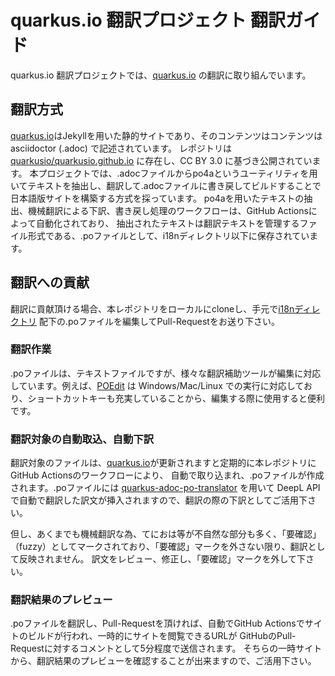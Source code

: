 # quarkus.io 翻訳プロジェクト 翻訳ガイド

quarkus.io 翻訳プロジェクトでは、[quarkus.io](https://quarkus.io) の翻訳に取り組んでいます。

## 翻訳方式

[quarkus.io](https://quarkus.io)はJekyllを用いた静的サイトであり、そのコンテンツはコンテンツは asciidoctor (.adoc) で記述されています。
レポジトリは [quarkusio/quarkusio.github.io](https://github.com/quarkusio/quarkusio.github.io ) に存在し、CC BY 3.0 に基づき公開されています。
本プロジェクトでは、.adocファイルからpo4aというユーティリティを用いてテキストを抽出し、翻訳して.adocファイルに書き戻してビルドすることで日本語版サイトを構築する方式を採っています。
po4aを用いたテキストの抽出、機械翻訳による下訳、書き戻し処理のワークフローは、GitHub Actionsによって自動化されており、
抽出されたテキストは翻訳テキストを管理するファイル形式である、.poファイルとして、i18nディレクトリ以下に保存されています。

## 翻訳への貢献

翻訳に貢献頂ける場合、本レポジトリをローカルにcloneし、手元で[i18nディレクトリ](./i18n) 配下の.poファイルを編集してPull-Requestをお送り下さい。

### 翻訳作業

.poファイルは、テキストファイルですが、様々な翻訳補助ツールが編集に対応しています。例えば、[POEdit](https://poedit.net/) は
Windows/Mac/Linux での実行に対応しており、ショートカットキーも充実していることから、編集する際に使用すると便利です。

### 翻訳対象の自動取込、自動下訳

翻訳対象のファイルは、[quarkus.io](https://quarkus.io)が更新されますと定期的に本レポジトリにGitHub Actionsのワークフローにより、
自動で取り込まれ、.poファイルが作成されます。.poファイルには [quarkus-adoc-po-translator](https://github.com/doc-l10n-kit/quarkus-adoc-po-translator) を用いて
DeepL APIで自動で翻訳した訳文が挿入されますので、翻訳の際の下訳としてご活用下さい。

但し、あくまでも機械翻訳な為、てにおは等が不自然な部分も多く、「要確認」（fuzzy）としてマークされており、「要確認」マークを外さない限り、翻訳として反映されません。
訳文をレビュー、修正し、「要確認」マークを外して下さい。

### 翻訳結果のプレビュー

.poファイルを翻訳し、Pull-Requestを頂ければ、自動でGitHub Actionsでサイトのビルドが行われ、一時的にサイトを閲覧できるURLが
GitHubのPull-Requestに対するコメントとして5分程度で送信されます。
そちらの一時サイトから、翻訳結果のプレビューを確認することが出来ますので、ご活用下さい。


